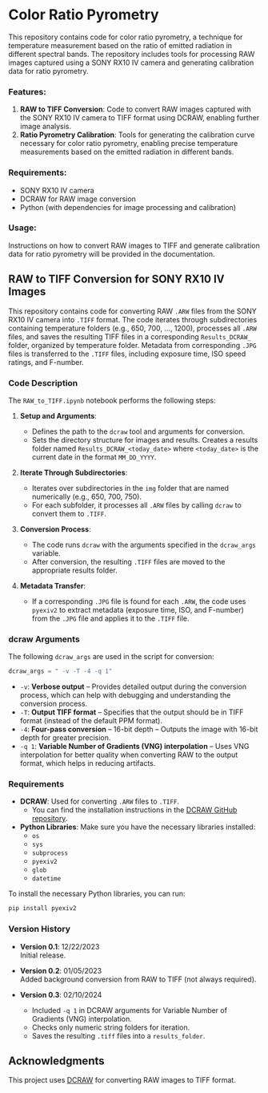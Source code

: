 # Color Ratio Pyrometry

This repository contains code for color ratio pyrometry, a technique for temperature measurement based on the ratio of emitted radiation in different spectral bands. The repository includes tools for processing RAW images captured using a SONY RX10 IV camera and generating calibration data for ratio pyrometry.

### Features:
1. **RAW to TIFF Conversion**: Code to convert RAW images captured with the SONY RX10 IV camera to TIFF format using DCRAW, enabling further image analysis.
2. **Ratio Pyrometry Calibration**: Tools for generating the calibration curve necessary for color ratio pyrometry, enabling precise temperature measurements based on the emitted radiation in different bands.

### Requirements:
- SONY RX10 IV camera
- DCRAW for RAW image conversion
- Python (with dependencies for image processing and calibration)

### Usage:
Instructions on how to convert RAW images to TIFF and generate calibration data for ratio pyrometry will be provided in the documentation.

## RAW to TIFF Conversion for SONY RX10 IV Images

This repository contains code for converting RAW `.ARW` files from the SONY RX10 IV camera into `.TIFF` format. The code iterates through subdirectories containing temperature folders (e.g., 650, 700, ..., 1200), processes all `.ARW` files, and saves the resulting TIFF files in a corresponding `Results_DCRAW_` folder, organized by temperature folder. Metadata from corresponding `.JPG` files is transferred to the `.TIFF` files, including exposure time, ISO speed ratings, and F-number.

### Code Description

The `RAW_to_TIFF.ipynb` notebook performs the following steps:

1. **Setup and Arguments**:
   - Defines the path to the `dcraw` tool and arguments for conversion.
   - Sets the directory structure for images and results. Creates a results folder named `Results_DCRAW_<today_date>` where `<today_date>` is the current date in the format `MM_DD_YYYY`.

2. **Iterate Through Subdirectories**:
   - Iterates over subdirectories in the `img` folder that are named numerically (e.g., 650, 700, 750).
   - For each subfolder, it processes all `.ARW` files by calling `dcraw` to convert them to `.TIFF`.

3. **Conversion Process**:
   - The code runs `dcraw` with the arguments specified in the `dcraw_args` variable.
   - After conversion, the resulting `.TIFF` files are moved to the appropriate results folder.
   
4. **Metadata Transfer**:
   - If a corresponding `.JPG` file is found for each `.ARW`, the code uses `pyexiv2` to extract metadata (exposure time, ISO, and F-number) from the `.JPG` file and applies it to the `.TIFF` file.

### dcraw Arguments

The following `dcraw_args` are used in the script for conversion:

```python
dcraw_args = " -v -T -4 -q 1"
```

- `-v`: **Verbose output** – Provides detailed output during the conversion process, which can help with debugging and understanding the conversion process.
- `-T`: **Output TIFF format** – Specifies that the output should be in TIFF format (instead of the default PPM format).
- `-4`: **Four-pass conversion** – 16-bit depth – Outputs the image with 16-bit depth for greater precision.
- `-q 1`: **Variable Number of Gradients (VNG) interpolation** – Uses VNG interpolation for better quality when converting RAW to the output format, which helps in reducing artifacts.

### Requirements

- **DCRAW**: Used for converting `.ARW` files to `.TIFF`. 
  - You can find the installation instructions in the [DCRAW GitHub repository](https://github.com/Armando-Mendez/dcraw).
- **Python Libraries**: Make sure you have the necessary libraries installed:
  - `os`
  - `sys`
  - `subprocess`
  - `pyexiv2`
  - `glob`
  - `datetime`

To install the necessary Python libraries, you can run:

```bash
pip install pyexiv2
```

### Version History

- **Version 0.1**: 12/22/2023  
  Initial release.

- **Version 0.2**: 01/05/2023  
  Added background conversion from RAW to TIFF (not always required).

- **Version 0.3**: 02/10/2024  
  - Included `-q 1` in DCRAW arguments for Variable Number of Gradients (VNG) interpolation.
  - Checks only numeric string folders for iteration.
  - Saves the resulting `.tiff` files into a `results_folder`.

## Acknowledgments

This project uses [DCRAW](https://www.dechifro.org/dcraw/) for converting RAW images to TIFF format.
